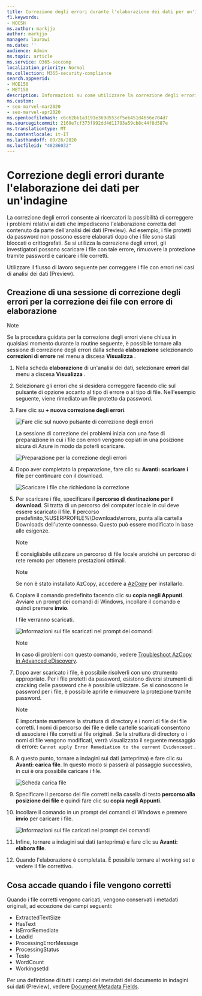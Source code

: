```yaml
---
title: Correzione degli errori durante l'elaborazione dei dati per un'indagine
f1.keywords:
- NOCSH
ms.author: markjjo
author: markjjo
manager: laurawi
ms.date: ''
audience: Admin
ms.topic: article
ms.service: O365-seccomp
localization_priority: Normal
ms.collection: M365-security-compliance
search.appverid:
- MOE150
- MET150
description: Informazioni su come utilizzare la correzione degli errori per correggere i problemi relativi ai dati in indagini sui dati (Preview) che potrebbero impedire l'elaborazione corretta del contenuto.
ms.custom:
- seo-marvel-mar2020
- seo-marvel-apr2020
ms.openlocfilehash: c6c62bb1a3191e369d553df5eb451d4656e704d7
ms.sourcegitcommit: 2160e7cf373f992dd4d11793a59cb8c44f8d587e
ms.translationtype: MT
ms.contentlocale: it-IT
ms.lasthandoff: 09/26/2020
ms.locfileid: "48286032"
---
```

# <a name="error-remediation-when-processing-data-for-an-investigation"></a>Correzione degli errori durante l'elaborazione dei dati per un'indagine

La correzione degli errori consente ai ricercatori la possibilità di correggere i problemi relativi ai dati che impediscono l'elaborazione corretta del contenuto da parte dell'analisi dei dati (Preview). Ad esempio, i file protetti da password non possono essere elaborati dopo che i file sono stati bloccati o crittografati. Se si utilizza la correzione degli errori, gli investigatori possono scaricare i file con tale errore, rimuovere la protezione tramite password e caricare i file corretti.

Utilizzare il flusso di lavoro seguente per correggere i file con errori nei casi di analisi dei dati (Preview).

## <a name="creating-an-error-remediation-session-to-remediate-files-with-processing-errors"></a>Creazione di una sessione di correzione degli errori per la correzione dei file con errore di elaborazione

>[!NOTE]
>Se la procedura guidata per la correzione degli errori viene chiusa in qualsiasi momento durante la routine seguente, è possibile tornare alla sessione di correzione degli errori dalla scheda **elaborazione** selezionando **correzioni di errore** nel menu a discesa **Visualizza** .

1. Nella scheda **elaborazione** di un'analisi dei dati, selezionare **errori** dal menu a discesa **Visualizza** .

2. Selezionare gli errori che si desidera correggere facendo clic sul pulsante di opzione accanto al tipo di errore o al tipo di file.  Nell'esempio seguente, viene rimediato un file protetto da password.

3. Fare clic su **+ nuova correzione degli errori**.

    ![Fare clic sul nuovo pulsante di correzione degli errori](../media/8c2faf1a-834b-44fc-b418-6a18aed8b81a.png)

    La sessione di correzione dei problemi inizia con una fase di preparazione in cui i file con errori vengono copiati in una posizione sicura di Azure in modo da poterli scaricare.

    ![Preparazione per la correzione degli errori](../media/390572ec-7012-47c4-a6b6-4cbb5649e8a8.png)

4. Dopo aver completato la preparazione, fare clic su **Avanti: scaricare i file** per continuare con il download.

    ![Scaricare i file che richiedono la correzione](../media/6ac04b09-8e13-414a-9e24-7c75ba586363.png)

5. Per scaricare i file, specificare il **percorso di destinazione per il download**. Si tratta di un percorso del computer locale in cui deve essere scaricato il file.  Il percorso predefinito,%USERPROFILE%\Downloads\errors, punta alla cartella Downloads dell'utente connesso. Questo può essere modificato in base alle esigenze.

    >[!NOTE]
    >È consigliabile utilizzare un percorso di file locale anziché un percorso di rete remoto per ottenere prestazioni ottimali.

    > [!NOTE]
    > Se non è stato installato AzCopy, accedere a [AzCopy](https://docs.microsoft.com/azure/storage/common/storage-use-azcopy) per installarlo.

6. Copiare il comando predefinito facendo clic su **copia negli Appunti**. Avviare un prompt dei comandi di Windows, incollare il comando e quindi premere **invio**.  

    I file verranno scaricati.

    ![Informazioni sui file scaricati nel prompt dei comandi](../media/f364ab4d-31c5-4375-b69f-650f694a2f69.png)

    > [!NOTE]
    > In caso di problemi con questo comando, vedere [Troubleshoot AzCopy in Advanced eDiscovery](troubleshooting-azcopy.md).

7. Dopo aver scaricato i file, è possibile risolverli con uno strumento appropriato. Per i file protetti da password, esistono diversi strumenti di cracking delle password che è possibile utilizzare. Se si conoscono le password per i file, è possibile aprirle e rimuovere la protezione tramite password.
    
   > [!NOTE]
    > È importante mantenere la struttura di directory e i nomi di file dei file corretti. I nomi di percorso dei file e delle cartelle scaricati consentono di associare i file corretti ai file originali.  Se la struttura di directory o i nomi di file vengono modificati, verrà visualizzato il seguente messaggio di errore: `Cannot apply Error Remediation to the current Evidenceset` .

8. A questo punto, tornare a indagini sui dati (anteprima) e fare clic su **Avanti: carica file**.  In questo modo si passerà al passaggio successivo, in cui è ora possibile caricare i file.

    ![Scheda carica file](../media/af3d8617-1bab-4ecd-8de0-22e53acba240.png)

9. Specificare il percorso dei file corretti nella casella di testo **percorso alla posizione dei file** e quindi fare clic su **copia negli Appunti**.

10. Incollare il comando in un prompt dei comandi di Windows e premere **invio** per caricare i file.

    ![Informazioni sui file caricati nel prompt dei comandi](../media/ff2ff691-629f-4065-9b37-5333f937daf6.png)

11. Infine, tornare a indagini sui dati (anteprima) e fare clic su **Avanti: elabora file**.

12. Quando l'elaborazione è completata.  È possibile tornare al working set e vedere il file correttivo.

## <a name="what-happens-when-files-are-remediated"></a>Cosa accade quando i file vengono corretti

Quando i file corretti vengono caricati, vengono conservati i metadati originali, ad eccezione dei campi seguenti: 

- ExtractedTextSize
- HasText
- IsErrorRemediate
- LoadId
- ProcessingErrorMessage
- ProcessingStatus
- Testo
- WordCount
- WorkingsetId

Per una definizione di tutti i campi dei metadati del documento in indagini sui dati (Preview), vedere [Document Metadata Fields](document-metadata-fields.md).
